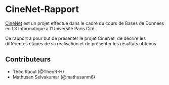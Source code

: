 # CineNet-Rapport

[CineNet](https://github.com/mathusanm6/CineNet) est un projet effectué dans le cadre du cours de Bases de Données en L3 Informatique à l'Université Paris Cité.

Ce rapport a pour but de présenter le projet CineNet, de décrire les différentes étapes de sa réalisation et de présenter les résultats obtenus.

## Contributeurs
- Théo Raoul (@TheoR-H)
- Mathusan Selvakumar (@mathusanm6)
